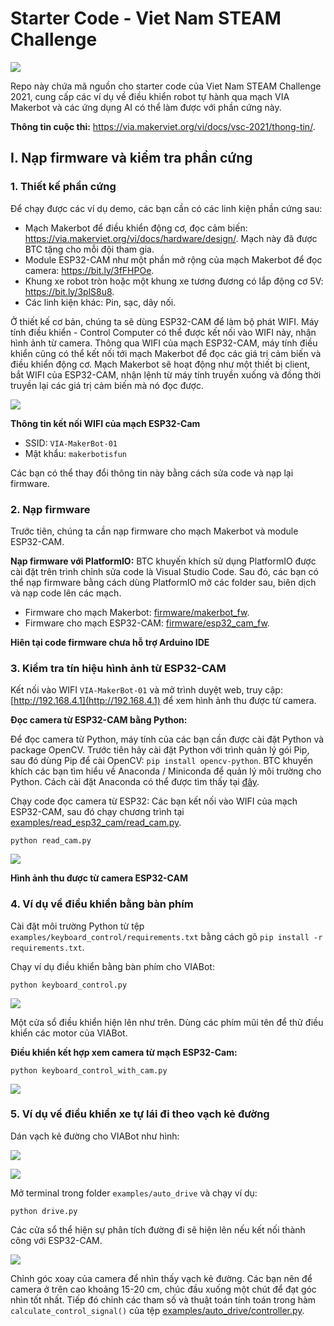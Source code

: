# Starter Code - Viet Nam STEAM Challenge

![](images/vsc.jpg)

Repo này chứa mã nguồn cho starter code của Viet Nam STEAM Challenge 2021, cung cấp các ví dụ về điều khiển robot tự hành qua mạch VIA Makerbot và các ứng dụng AI có thể làm được với phần cứng này.

**Thông tin cuộc thi:** <https://via.makerviet.org/vi/docs/vsc-2021/thong-tin/>.

## I. Nạp firmware và kiểm tra phần cứng

### 1. Thiết kế phần cứng

Để chạy được các ví dụ demo, các bạn cần có các linh kiện phần cứng sau:

- Mạch Makerbot để điều khiển động cơ, đọc cảm biến: <https://via.makerviet.org/vi/docs/hardware/design/>. Mạch này đã được BTC tặng cho mỗi đội tham gia.
- Module ESP32-CAM như một phần mở rộng của mạch Makerbot để đọc camera: <https://bit.ly/3fFHPOe>.
- Khung xe robot tròn hoặc một khung xe tương đương có lắp động cơ 5V: <https://bit.ly/3plS8u8>.
- Các linh kiện khác: Pin, sạc, dây nối.

Ở thiết kế cơ bản, chúng ta sẽ dùng ESP32-CAM để làm bộ phát WIFI. Máy tính điều khiển - Control Computer có thể được kết nối vào WIFI này, nhận hình ảnh từ camera. Thông qua WIFI của mạch ESP32-CAM, máy tính điều khiển cũng có thể kết nối tới mạch Makerbot để đọc các giá trị cảm biến và điều khiển động cơ. Mạch Makerbot sẽ hoạt động như một thiết bị client, bắt WIFI của ESP32-CAM, nhận lệnh từ máy tính truyền xuống và đồng thời truyền lại các giá trị cảm biến mà nó đọc được.

![](images/connection_diagram.png)

**Thông tin kết nối WIFI của mạch ESP32-Cam**

- SSID: `VIA-MakerBot-01`
- Mật khẩu: `makerbotisfun`

Các bạn có thể thay đổi thông tin này bằng cách sửa code và nạp lại firmware.

### 2. Nạp firmware

Trước tiên, chúng ta cần nạp firmware cho mạch Makerbot và module ESP32-CAM.

**Nạp firmware với PlatformIO:** BTC khuyến khích sử dụng PlatformIO được cài đặt trên trình chỉnh sửa code là Visual Studio Code. Sau đó, các bạn có thể nạp firmware bằng cách dùng PlatformIO mở các folder sau, biên dịch và nạp code lên các mạch.

- Firmware cho mạch Makerbot: [firmware/makerbot_fw](firmware/makerbot_fw).
- Firmware cho mạch ESP32-CAM: [firmware/esp32_cam_fw](firmware/esp32_cam_fw).

**Hiên tại code firmware chưa hỗ trợ Arduino IDE**

<!-- **Nạp firmware với Arduino IDE:**

- Firmware cho mạch Makerbot: [firmware_arduino/makerbot_fw](firmware_arduino/makerbot_fw).
- Firmware cho mạch ESP32-CAM: [firmware_arduino/esp32_cam_fw](firmware_arduino/esp32_cam_fw). -->

<!-- Đối với Arduino IDE, các bạn cần cài đặt thêm thư viện [Adafruit_PWMServoDriver](https://www.arduino.cc/reference/en/libraries/adafruit-pwm-servo-driver-library/). -->

### 3. Kiểm tra tín hiệu hình ảnh từ ESP32-CAM

Kết nối vào WIFI `VIA-MakerBot-01` và mở trình duyệt web, truy cập: [http://192.168.4.1](http://192.168.4.1) để xem hình ảnh thu được từ camera.

**Đọc camera từ ESP32-CAM bằng Python:**

Để đọc camera từ Python, máy tính của các bạn cần được cài đặt Python và package OpenCV. Trước tiên hãy cài đặt Python với trình quản lý gói Pip, sau đó dùng Pip để cài OpenCV: `pip install opencv-python`. BTC khuyến khích các bạn tìm hiểu về Anaconda / Miniconda để quản lý môi trường cho Python. Cách cài đặt Anaconda có thể được tìm thấy tại [đây](https://via.makerviet.org/vi/docs/simulation/installation/).

Chạy code đọc camera từ ESP32: Các bạn kết nối vào WIFI của mạch ESP32-CAM, sau đó chạy chương trình tại [examples/read_esp32_cam/read_cam.py](examples/read_esp32_cam/read_cam.py).

```
python read_cam.py
```

![](images/esp32_cam_image.png)

**Hình ảnh thu được từ camera ESP32-CAM**

### 4. Ví dụ về điều khiển bằng bàn phím


Cài đặt môi trường Python từ tệp `examples/keyboard_control/requirements.txt` bằng cách gõ `pip install -r requirements.txt`.

Chạy ví dụ điều khiển bằng bàn phím cho VIABot:

```
python keyboard_control.py
```

![](images/keyboard_control.png)

Một cửa sổ điều khiển hiện lên như trên. Dùng các phím mũi tên để thử điều khiển các motor của VIABot.

**Điều khiển kết hợp xem camera từ mạch ESP32-Cam:**

```
python keyboard_control_with_cam.py
```

![](images/keyboard_control_with_cam.png)


### 5. Ví dụ về điều khiển xe tự lái đi theo vạch kẻ đường

Dán vạch kẻ đường cho VIABot như hình:

![](images/car_setup.png)

![](images/car_setup_2.png)

Mở terminal trong folder `examples/auto_drive` và chạy ví dụ:

```
python drive.py
```

Các cửa sổ thể hiện sự phân tích đường đi sẽ hiện lên nếu kết nối thành công với ESP32-CAM.

![](images/lane_line_detection.png)

Chỉnh góc xoay của camera để nhìn thấy vạch kẻ đường. Các bạn nên để camera ở trên cao khoảng 15-20 cm, chúc đầu xuống một chút để đạt góc nhìn tốt nhất. Tiếp đó chỉnh các tham số và thuật toán tính toán trong hàm `calculate_control_signal()` của tệp [examples/auto_drive/controller.py](examples/auto_drive/controller.py).
